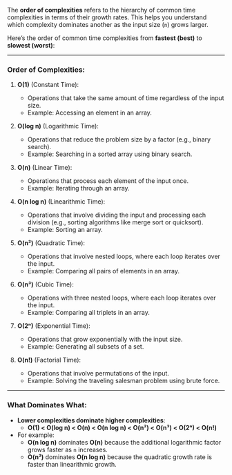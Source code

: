 The **order of complexities** refers to the hierarchy of common time complexities in terms of their growth rates. This helps you understand which complexity dominates another as the input size (`n`) grows larger.

Here’s the order of common time complexities from **fastest (best)** to **slowest (worst)**:

---

### Order of Complexities:
1. **O(1)** (Constant Time):
   - Operations that take the same amount of time regardless of the input size.
   - Example: Accessing an element in an array.

2. **O(log n)** (Logarithmic Time):
   - Operations that reduce the problem size by a factor (e.g., binary search).
   - Example: Searching in a sorted array using binary search.

3. **O(n)** (Linear Time):
   - Operations that process each element of the input once.
   - Example: Iterating through an array.

4. **O(n log n)** (Linearithmic Time):
   - Operations that involve dividing the input and processing each division (e.g., sorting algorithms like merge sort or quicksort).
   - Example: Sorting an array.

5. **O(n²)** (Quadratic Time):
   - Operations that involve nested loops, where each loop iterates over the input.
   - Example: Comparing all pairs of elements in an array.

6. **O(n³)** (Cubic Time):
   - Operations with three nested loops, where each loop iterates over the input.
   - Example: Comparing all triplets in an array.

7. **O(2ⁿ)** (Exponential Time):
   - Operations that grow exponentially with the input size.
   - Example: Generating all subsets of a set.

8. **O(n!)** (Factorial Time):
   - Operations that involve permutations of the input.
   - Example: Solving the traveling salesman problem using brute force.

---

### What Dominates What:
- **Lower complexities dominate higher complexities**:
  - **O(1) < O(log n) < O(n) < O(n log n) < O(n²) < O(n³) < O(2ⁿ) < O(n!)**
- For example:
  - **O(n log n)** dominates **O(n)** because the additional logarithmic factor grows faster as `n` increases.
  - **O(n²)** dominates **O(n log n)** because the quadratic growth rate is faster than linearithmic growth.
